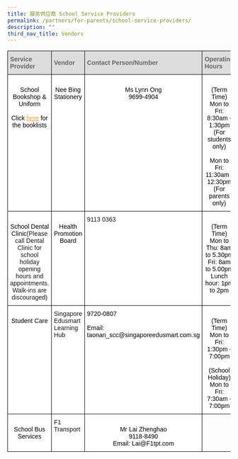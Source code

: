 ```yaml
---
title: 服务供应商 School Service Providers
permalink: /partners/for-parents/school-service-providers/
description: ""
third_nav_title: Vendors
---
```

<style type="text/css">
.tg  {border-collapse:collapse;border-spacing:0;}
.tg td{border-color:black;border-style:solid;border-width:1px;font-family:Arial, sans-serif;font-size:14px;
  overflow:hidden;padding:10px 5px;word-break:normal;}
.tg th{border-color:black;border-style:solid;border-width:1px;font-family:Arial, sans-serif;font-size:14px;
  font-weight:normal;overflow:hidden;padding:10px 5px;word-break:normal;}
.tg .tg-f8vp{background-color:#DDD;color:#666;font-weight:bold;text-align:left;vertical-align:middle}
.tg .tg-7yig{background-color:#FFF;text-align:center;vertical-align:top}
.tg .tg-ktyi{background-color:#FFF;text-align:left;vertical-align:top}
.tg .tg-0lax{text-align:left;vertical-align:top}
</style>
<table class="tg">
<thead>
  <tr>
    <th class="tg-f8vp"><span style="color:#666;background-color:#DDD">Service Provider</span></th>
    <th class="tg-f8vp"><span style="color:#666;background-color:#DDD">Vendor</span></th>
    <th class="tg-f8vp"><span style="color:#666;background-color:#DDD">Contact Person/Number</span></th>
    <th class="tg-f8vp"><span style="color:#666;background-color:#DDD">Operating Hours</span></th>
  </tr>
</thead>
<tbody>
  <tr>
    <td class="tg-7yig"><br><span style="font-weight:normal;color:#000">School Bookshop &amp; Uniform</span><br><br><span style="font-weight:normal;color:#000">Click</span> <a href="https://taonan.moe.edu.sg/partners/for-parents/curriculum-matters/booklists"><span style="font-weight:400;text-decoration:underline;color:#F09B37">here</span></a> <span style="font-weight:normal;color:#000">for the booklists</span><br><br></td>
    <td class="tg-7yig"><br><span style="font-weight:normal;color:#000">Nee Bing Stationery</span></td>
    <td class="tg-7yig"><br><span style="font-weight:normal;color:#000">Ms Lynn Ong</span><br><span style="font-weight:normal;color:#000">9699-4904</span></td>
    <td class="tg-7yig"><br><span style="font-weight:normal;color:#000">(Term Time)</span><br><span style="font-weight:normal;color:#000">Mon to Fri:</span><br><span style="font-weight:normal;color:#000">8:30am - 1:30pm (For students only)</span><br><br><span style="font-weight:normal;color:#000">Mon to Fri:</span><br><span style="font-weight:normal;color:#000">11:30am - 12:30pm (For parents only)</span></td>
  </tr>
  <tr>
    <td class="tg-7yig"><br><span style="font-weight:normal;color:#000">School Dental Clinic</span>(Please call Dental Clinic for school holiday opening hours and appointments. Walk-ins are discouraged)</td>
    <td class="tg-7yig"><br><span style="font-weight:normal;color:#000">Health Promotion Board</span></td>
    <td class="tg-ktyi"> 9113 0363</td>
    <td class="tg-7yig"><br><span style="font-weight:normal;color:#000">(Term Time)</span><br><span style="font-weight:normal;color:#000">Mon to Thu: 8am to 5.30pm</span><br><span style="font-weight:normal;color:#000">Fri: 8am to 5.00pm</span><br><span style="font-weight:normal;color:#000">Lunch hour: 1pm to 2pm</span><br><br></td>
  </tr>
  <tr>
    <td class="tg-7yig"><br><span style="font-weight:normal;color:#000">Student Care</span></td>
    <td class="tg-ktyi">Singapore Edusmart Learning Hub</td>
    <td class="tg-ktyi"><span style="font-weight:normal;color:#000">9720-0807</span><br><br><span style="font-weight:normal;color:#000">Email:  </span><br><span style="font-weight:normal;color:#000">taonan_scc@singaporeedusmart.com.sg</span></td>
    <td class="tg-7yig"><br><span style="font-weight:normal;color:#000">(Term Time)</span><br><span style="font-weight:normal;color:#000">Mon to Fri:</span><br><span style="font-weight:normal;color:#000">1:30pm - 7:00pm</span><br><br><span style="font-weight:normal;color:#000">(School Holiday)</span><br><span style="font-weight:normal;color:#000">Mon to Fri:</span><br><span style="font-weight:normal;color:#000">7:30am - 7:00pm</span><br></td>
  </tr>
  <tr>
    <td class="tg-7yig"><br><span style="font-weight:normal;color:#000">School Bus Services</span><br></td>
    <td class="tg-ktyi">F1 Transport</td>
    <td class="tg-7yig"><br><span style="font-weight:normal;color:#000">Mr Lai Zhenghao</span><br><span style="font-weight:normal;color:#000">9118-8490</span><br><span style="font-weight:normal;color:#000">Email: Lai@F1tpt.com</span><br></td>
    <td class="tg-0lax"></td>
  </tr>
</tbody>
</table>